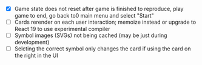 - [x] Game state does not reset after game is finished to reproduce, play game to end, go back to0 main menu and select "Start"
- [ ] Cards rerender on each user interaction; memoize instead or upgrade to React 19 to use experimental compiler
- [ ] Symbol images (SVGs) not being cached (may be just during development)
- [ ] Selcting the correct symbol only changes the card if using the card on the right in the UI
